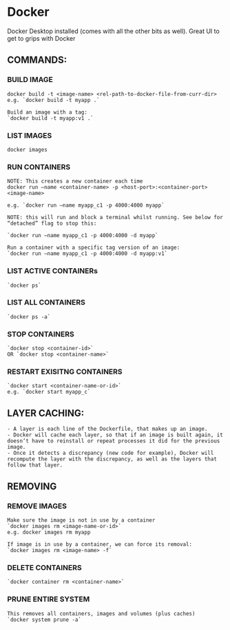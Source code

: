 # Docker

Docker Desktop installed (comes with all the other bits as well). Great UI to get to grips with Docker

## COMMANDS:

### BUILD IMAGE

    docker build -t <image-name> <rel-path-to-docker-file-from-curr-dir>
    e.g. `docker build -t myapp .`

    Build an image with a tag:
    `docker build -t myapp:v1 .`

### LIST IMAGES

    docker images

### RUN CONTAINERS

    NOTE: This creates a new container each time
    docker run —name <container-name> -p <host-port>:<container-port> <image-name>

    e.g. `docker run —name myapp_c1 -p 4000:4000 myapp`

    NOTE: this will run and block a terminal whilst running. See below for “detached” flag to stop this:

    `docker run —name myapp_c1 -p 4000:4000 -d myapp`

    Run a container with a specific tag version of an image:
    `docker run —name myapp_c1 -p 4000:4000 -d myapp:v1`

### LIST ACTIVE CONTAINERs

    `docker ps`

### LIST ALL CONTAINERS

    `docker ps -a`

### STOP CONTAINERS

    `docker stop <container-id>`
    OR `docker stop <container-name>`

### RESTART EXISITNG CONTAINERS

    `docker start <container-name-or-id>`
    e.g. `docker start myapp_c`

## LAYER CACHING:

    - A layer is each line of the Dockerfile, that makes up an image.
    - Docker will cache each layer, so that if an image is built again, it doesn’t have to reinstall or repeat processes it did for the previous image.
    - Once it detects a discrepancy (new code for example), Docker will recompute the layer with the discrepancy, as well as the layers that follow that layer.

## REMOVING

### REMOVE IMAGES

    Make sure the image is not in use by a container
    `docker images rm <image-name-or-id>`
    e.g. docker images rm myapp

    If image is in use by a container, we can force its removal:
    `docker images rm <image-name> -f`

### DELETE CONTAINERS

    `docker container rm <container-name>`

### PRUNE ENTIRE SYSTEM

    This removes all containers, images and volumes (plus caches)
    `docker system prune -a`
